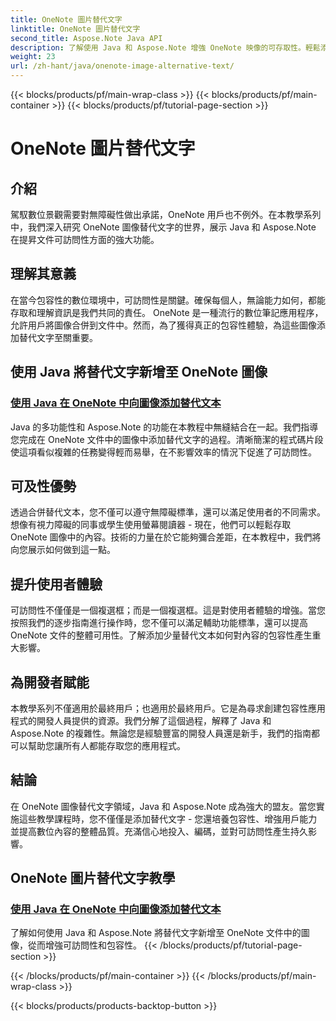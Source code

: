 ```yaml
---
title: OneNote 圖片替代文字
linktitle: OneNote 圖片替代文字
second_title: Aspose.Note Java API
description: 了解使用 Java 和 Aspose.Note 增強 OneNote 映像的可存取性。輕鬆添加替代文字以提高包容性並改善用戶體驗。
weight: 23
url: /zh-hant/java/onenote-image-alternative-text/
---
```


{{< blocks/products/pf/main-wrap-class >}}
{{< blocks/products/pf/main-container >}}
{{< blocks/products/pf/tutorial-page-section >}}

# OneNote 圖片替代文字

## 介紹

駕馭數位景觀需要對無障礙性做出承諾，OneNote 用戶也不例外。在本教學系列中，我們深入研究 OneNote 圖像替代文字的世界，展示 Java 和 Aspose.Note 在提昇文件可訪問性方面的強大功能。

## 理解其意義
在當今包容性的數位環境中，可訪問性是關鍵。確保每個人，無論能力如何，都能存取和理解資訊是我們共同的責任。 OneNote 是一種流行的數位筆記應用程序，允許用戶將圖像合併到文件中。然而，為了獲得真正的包容性體驗，為這些圖像添加替代文字至關重要。

## 使用 Java 將替代文字新增至 OneNote 圖像
### [使用 Java 在 OneNote 中向圖像添加替代文本](./add-alternative-text-to-image/)
Java 的多功能性和 Aspose.Note 的功能在本教程中無縫結合在一起。我們指導您完成在 OneNote 文件中的圖像中添加替代文字的過程。清晰簡潔的程式碼片段使這項看似複雜的任務變得輕而易舉，在不影響效率的情況下促進了可訪問性。

## 可及性優勢
透過合併替代文本，您不僅可以遵守無障礙標準，還可以滿足使用者的不同需求。想像有視力障礙的同事或學生使用螢幕閱讀器 - 現在，他們可以輕鬆存取 OneNote 圖像中的內容。技術的力量在於它能夠彌合差距，在本教程中，我們將向您展示如何做到這一點。

## 提升使用者體驗
可訪問性不僅僅是一個複選框；而是一個複選框。這是對使用者體驗的增強。當您按照我們的逐步指南進行操作時，您不僅可以滿足輔助功能標準，還可以提高 OneNote 文件的整體可用性。了解添加少量替代文本如何對內容的包容性產生重大影響。

## 為開發者賦能
本教學系列不僅適用於最終用戶；也適用於最終用戶。它是為尋求創建包容性應用程式的開發人員提供的資源。我們分解了這個過程，解釋了 Java 和 Aspose.Note 的複雜性。無論您是經驗豐富的開發人員還是新手，我們的指南都可以幫助您讓所有人都能存取您的應用程式。

## 結論
在 OneNote 圖像替代文字領域，Java 和 Aspose.Note 成為強大的盟友。當您實施這些教學課程時，您不僅僅是添加替代文字 - 您還培養包容性、增強用戶能力並提高數位內容的整體品質。充滿信心地投入、編碼，並對可訪問性產生持久影響。
## OneNote 圖片替代文字教學
### [使用 Java 在 OneNote 中向圖像添加替代文本](./add-alternative-text-to-image/)
了解如何使用 Java 和 Aspose.Note 將替代文字新增至 OneNote 文件中的圖像，從而增強可訪問性和包容性。
{{< /blocks/products/pf/tutorial-page-section >}}

{{< /blocks/products/pf/main-container >}}
{{< /blocks/products/pf/main-wrap-class >}}

{{< blocks/products/products-backtop-button >}}
